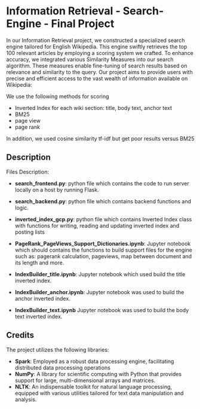 # Information Retrieval - Search-Engine - Final Project

In our Information Retrieval project, we constructed a specialized search engine tailored for English Wikipedia. This engine swiftly retrieves the top 100 relevant articles by employing a scoring system we crafted. To enhance accuracy, we integrated various Similarity Measures into our search algorithm. These measures enable fine-tuning of search results based on relevance and similarity to the query. Our project aims to provide users with precise and efficient access to the vast wealth of information available on Wikipedia:

We use the following methods for scoring

* Inverted Index for each wiki section: title, body text, anchor text
* BM25
* page view
* page rank

In addition, we used cosine similarity tf-idf but get poor results versus BM25
  
  
## Description

Files Description:

- **search_frontend.py**: python file which contains the code to run server locally on a host by running Flask.

- **search_backend.py**: python file which contains backend functions and logic.

- **inverted_index_gcp.py**: python file which contains Inverted Index class with functions for writing, reading and updating inverted index and posting lists

- **PageRank_PageViews_Support_Dictionaries.ipynb**: Jupyter notebook which should contains the functions to build support files for the engine such as: pagerank calculation, pageviews, map between document and its length and more.

- **IndexBuilder_title.ipynb**: Jupyter notebook which used build the title inverted index.

- **IndexBuilder_anchor.ipynb**: Jupyter notebook was used to build the anchor inverted index.
- **IndexBuilder_text.ipynb** Jupyter notebook was used to build the body text inverted index.
  
## Credits

The project utilizes the following libraries:

- **Spark**: Employed as a robust data processing engine, facilitating distributed data processing operations
- **NumPy**: A library for scientific computing with Python that provides support for large, multi-dimensional arrays and matrices.
- **NLTK**: An indispensable toolkit for natural language processing, equipped with various utilities tailored for text data manipulation and analysis.


